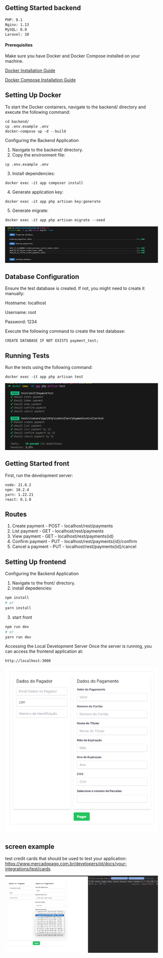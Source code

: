 ## Getting Started backend

```
PHP: 8.1
Nginx: 1.13
MySQL: 8.0
Laravel: 10
```

#### Prerequisites

Make sure you have Docker and Docker Compose installed on your machine.

[Docker Installation Guide](https://docs.docker.com/get-docker/)

[Docker Compose Installation Guide](https://docs.docker.com/compose/install/)

## Setting Up Docker

To start the Docker containers, navigate to the backend/ directory and execute the following command:

```
cd backend/
cp .env.example .env
docker-compose up -d --build
```

Configuring the Backend Application

1. Navigate to the backend/ directory.
2. Copy the environment file:

```
cp .env.example .env
```

3. Install dependencies:

```
docker exec -it app composer install
```

4. Generate application key:

```
docker exec -it app php artisan key:generate
```

5. Generate migrate:

```
docker exec -it app php artisan migrate --seed
```

![Alt text](test-migrate.png)

## Database Configuration

Ensure the test database is created. If not, you might need to create it manually:

Hostname: localhost

Username: root

Password: 1234

Execute the following command to create the test database:

```
CREATE DATABASE IF NOT EXISTS payment_test;
```

## Running Tests

Run the tests using the following command:

```
docker exec -it app php artisan test
```

![Alt text](test-payment.png)

## Getting Started front

First, run the development server:

```
node: 21.6.2
npm: 10.2.4
yarn: 1.22.21
react: 0.1.0
```

## Routes

1. Create payment - POST - localhost/rest/payments
2. List payment - GET - localhost/rest/payments
3. View payment - GET - localhost/rest/payments{id}
4. Confirm payment - PUT - localhost/rest/payments{id}/confirm
5. Cancel a payment - PUT - localhost/rest/payments{id}/cancel

## Setting Up frontend

Configuring the Backend Application

1. Navigate to the front/ directory.
2. install depedencies:

```bash
npm install
# or
yarn install
```

3. start front

```bash
npm run dev
# or
yarn run dev
```

Accessing the Local Development Server
Once the server is running, you can access the frontend application at:

```bash
http://localhost:3000
```

![Alt text](test-front.png)

## screen example

test credit cards that should be used to test your application:
<https://www.mercadopago.com.br/developers/pt/docs/your-integrations/test/cards>

![Alt text](test-video-payment.gif)
